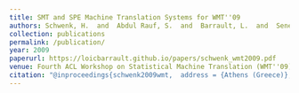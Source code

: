 ```yaml
---
title: SMT and SPE Machine Translation Systems for WMT''09
authors: Schwenk, H.  and  Abdul Rauf, S.  and  Barrault, L.  and  Senellart, J.
collection: publications
permalink: /publication/
year: 2009
paperurl: https://loicbarrault.github.io/papers/schwenk_wmt2009.pdf
venue: Fourth ACL Workshop on Statistical Machine Translation (WMT''09)
citation: "@inproceedings{schwenk2009wmt,  address = {Athens (Greece)},  articletitle = {Fourth ACL Workshop on Statistical Machine Translation (WMT''09)},  author = {Schwenk, H.  and  Abdul Rauf, S.  and  Barrault, L.  and  Senellart, J.},  booktitle = {Fourth ACL Workshop on Statistical Machine Translation (WMT''09)},  category = {ACTI},  city = {Athens},  country = {Greece},  pages = {130--134},  title = {SMT and SPE Machine Translation Systems for WMT''09},  url = {https://loicbarrault.github.io/papers/schwenk_wmt2009.pdf},  year = {2009} }  "
---
```


